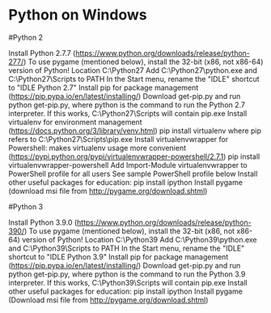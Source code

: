 ###### <h1>Python on Windows</h1>

#Python 2

Install Python 2.7.7 (https://www.python.org/downloads/release/python-277/)
To use pygame (mentioned below), install the 32-bit (x86, not x86-64) version of Python!
Location C:\Python27
Add C:\Python27\python.exe and C:\Python27\Scripts to PATH
In the Start menu, rename the "IDLE" shortcut to "IDLE Python 2.7"
Install pip for package management (https://pip.pypa.io/en/latest/installing/)
Download get-pip.py and run python get-pip.py, where python is the command to run the Python 2.7 interpreter.
If this works, C:\Python27\Scripts will contain pip.exe
Install virtualenv for environment management (https://docs.python.org/3/library/venv.html)
pip install virtualenv where pip refers to C:\Python27\Scripts\pip.exe
Install virtualenvwrapper for Powershell: makes virtualenv usage more convenient (https://pypi.python.org/pypi/virtualenvwrapper-powershell/2.7.1)
pip install virtualenvwrapper-powershell
Add Import-Module virtualenvwrapper to PowerShell profile for all users
See sample PowerShell profile below
Install other useful packages for education:
pip install ipython
Install pygame (download msi file from http://pygame.org/download.shtml)

#Python 3

Install Python 3.9.0 (https://www.python.org/downloads/release/python-390/)
To use pygame (mentioned below), install the 32-bit (x86, not x86-64) version of Python!
Location C:\Python39
Add C:\Python39\python.exe and C:\Python39\Scripts to PATH
In the Start menu, rename the "IDLE" shortcut to "IDLE Python 3.9"
Install pip for package management (https://pip.pypa.io/en/latest/installing/)
Download get-pip.py and run python get-pip.py, where python is the command to run the Python 3.9 interpreter.
If this works, C:\Python39\Scripts will contain pip.exe
Install other useful packages for education:
pip install ipython
Install pygame (Download msi file from http://pygame.org/download.shtml)
